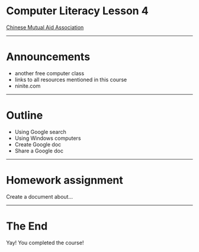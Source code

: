 # Computer Literacy Lesson 4

[Chinese Mutual Aid Association](http://chinesemutualaid.org)

---
# Announcements

- another free computer class
- links to all resources mentioned in this course
- ninite.com

---
# Outline

- Using Google search
- Using Windows computers
- Create Google doc
- Share a Google doc

---
# Homework assignment

Create a document about...

---
# The End

Yay! You completed the course!

